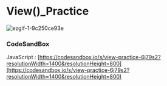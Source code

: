 # View()_Practice

![ezgif-1-9c250ce93e](https://github.com/MontaKr/CSS_Practice/assets/115155803/06e8a6fa-bd54-4e2a-9abf-e2607ae2f7e2)

### CodeSandBox
JavaScript : [https://codesandbox.io/s/view-practice-6j79s2?resolutionWidth=1400&resolutionHeight=800](https://codesandbox.io/s/view-practice-6j79s2?resolutionWidth=1400&resolutionHeight=800)
